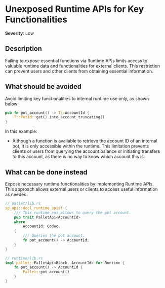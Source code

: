 # Unexposed Runtime APIs for Key Functionalities

**Severity**: Low

## Description

Failing to expose essential functions via Runtime APIs limits access to valuable runtime data and functionalities for
external clients. This restriction can prevent users and other clients from obtaining essential information.

## What should be avoided

Avoid limiting key functionalities to internal runtime use only, as shown below:

```rust
pub fn pot_account() -> T::AccountId {
	T::PotId::get().into_account_truncating()
}
```

In this example:

- Although a function is available to retrieve the account ID of an internal pot, it is only accessible within the
  runtime. This limitation prevents clients or users from querying the account balance or initiating transfers to this
  account, as there is no way to know which account this is.

## What can be done instead

Expose necessary runtime functionalities by implementing Runtime APIs. This approach allows external users or clients to
access useful information as needed.

```rust
// pallet/lib.rs
sp_api::decl_runtime_apis! {
	/// This runtime api allows to query the pot account.
	pub trait PalletApi<AccountId>
	where
		AccountId: Codec,
	{
		/// Queries the pot account.
		fn pot_account() -> AccountId;
	}
}

// runtime/lib.rs
impl pallet::PalletApi<Block, AccountId> for Runtime {
	fn pot_account() -> AccountId {
		Pallet::pot_account()
	}
}
```
